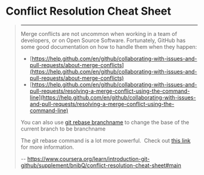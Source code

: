 # Conflict Resolution Cheat Sheet
> 
> * * *
> 
> Merge conflicts are not uncommon when working in a team of developers, or on Open Source Software. Fortunately, GitHub has some good documentation on how to handle them when they happen:
> 
> *   [https://help.github.com/en/github/collaborating-with-issues-and-pull-requests/about-merge-conflicts](https://help.github.com/en/github/collaborating-with-issues-and-pull-requests/about-merge-conflicts)
> *   [https://help.github.com/en/github/collaborating-with-issues-and-pull-requests/resolving-a-merge-conflict-using-the-command-line](https://help.github.com/en/github/collaborating-with-issues-and-pull-requests/resolving-a-merge-conflict-using-the-command-line)
> 
> You can also use [git rebase branchname](https://git-scm.com/book/en/v2/Git-Branching-Rebasing) to change the base of the current branch to be branchname
> 
> The git rebase command is a lot more powerful.  Check out [this link](https://git-scm.com/book/en/v2/Git-Tools-Rewriting-History) for more information.
>
> -- https://www.coursera.org/learn/introduction-git-github/supplement/bnibQ/conflict-resolution-cheat-sheet#main
